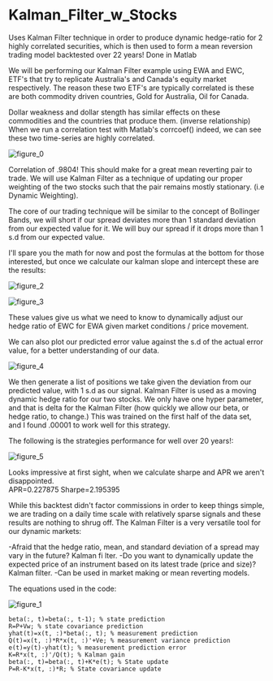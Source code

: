 # Kalman_Filter_w_Stocks
Uses Kalman Filter technique in order to produce dynamic hedge-ratio for 2 highly correlated securities, 
which is then used to form a mean reversion trading model backtested over 22 years!  Done in Matlab

We will be performing our Kalman Filter example using EWA and EWC, ETF's that try to replicate Australia's and Canada's equity 
market respectively.  The reason these two ETF's are typically correlated is these are both commodity driven countries, 
Gold for Australia, Oil for Canada.  

Dollar weakness and dollar stength has similar effects on these commodities and the countries that produce them. (inverse relationship)
When we run a correlation test with Matlab's corrcoef() indeed, we can see these two time-series are highly correlated.

![figure_0](https://user-images.githubusercontent.com/34739163/43881901-fdd02d64-9b6a-11e8-98ca-6e72a778ed02.png)

Correlation of .9804!  This should make for a great mean reverting pair to trade.  We will use Kalman Filter as a technique of updating
our proper weighting of the two stocks such that the pair remains mostly stationary. (i.e Dynamic Weighting).

The core of our trading technique will be similar to the concept of Bollinger Bands, we will short if our spread deviates more than 
1 standard deviation from our expected value for it.  We will buy our spread if it drops more than 1 s.d from our expected value.

I'll spare you the math for now and post the formulas at the bottom for those interested, but once we calculate our kalman slope and intercept these are the results:

![figure_2](https://user-images.githubusercontent.com/34739163/43881907-04b1c20a-9b6b-11e8-8198-80f458501253.png)

![figure_3](https://user-images.githubusercontent.com/34739163/43881910-06551e36-9b6b-11e8-8f8b-327123016aed.png)

These values give us what we need to know to dynamically adjust our hedge ratio of EWC for EWA given market conditions / price movement.

We can also plot our predicted error value against the s.d of the actual error value, for a better understanding of our data.

![figure_4](https://user-images.githubusercontent.com/34739163/43881915-080a9b0c-9b6b-11e8-8fcc-c3939578ce1c.png)

We then generate a list of positions we take given the deviation from our predicted value, with 1 s.d as our signal.  Kalman Filter
is used as a moving dynamic hedge ratio for our two stocks.  We only have one hyper parameter, and that is delta for the Kalman Filter (how quickly we allow our beta, or hedge ratio, to change.)  This was trained on the first half of the data set, and I found .00001 to work well for this strategy.

The following is the strategies performance for well over 20 years!:

![figure_5](https://user-images.githubusercontent.com/34739163/43881918-0c2ad3e6-9b6b-11e8-956d-0ed1b67e6c8b.png)

Looks impressive at first sight, when we calculate sharpe and APR we aren't disappointed.  
APR=0.227875 
Sharpe=2.195395

While this backtest didn't factor commissions in order to keep things simple, we are trading on a daily time scale with relatively sparse signals and these results are nothing to shrug off.   The Kalman Filter is a very versatile tool for our dynamic markets:

-Afraid that the hedge ratio, mean, and standard deviation of a spread may vary in the future? Kalman fi lter.
-Do you want to dynamically update the expected price of an instrument based on its latest trade (price and size)? Kalman filter.
-Can be used in market making or mean reverting models.

The equations used in the code: 

![figure_1](https://user-images.githubusercontent.com/34739163/43881903-ff8bd004-9b6a-11e8-98a6-0b01a1446f6e.png)

    beta(:, t)=beta(:, t-1); % state prediction
    R=P+Vw; % state covariance prediction
    yhat(t)=x(t, :)*beta(:, t); % measurement prediction
    Q(t)=x(t, :)*R*x(t, :)'+Ve; % measurement variance prediction
    e(t)=y(t)-yhat(t); % measurement prediction error
    K=R*x(t, :)'/Q(t); % Kalman gain 
    beta(:, t)=beta(:, t)+K*e(t); % State update
    P=R-K*x(t, :)*R; % State covariance update
